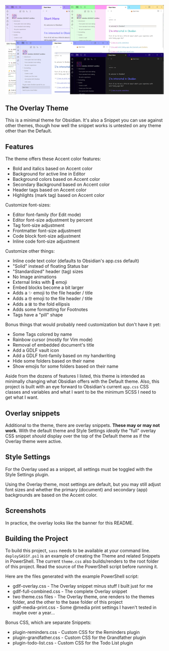 ![](/cover.png)

## The Overlay Theme

This is a minimal theme for Obsidian. It's also a Snippet you can use against other themes, though how well the snippet works is untested on any theme other than the Default.

## Features

The theme offers these Accent color features:

- Bold and italics based on Accent color
- Background for active line in Editor
- Background colors based on Accent color
- Secondary Background based on Accent color
- Header tags based on Accent color
- Highlights (mark tag) based on Accent color

Customize font-sizes:

- Editor font-family (for Edit mode)
- Editor font-size adjustment by percent
- Tag font-size adjustment
- Frontmatter font-size adjustment
- Code block font-size adjustment
- Inline code font-size adjustment

Customize other things:

- Inline code text color (defaults to Obsidian's app.css default)
- "Solid" instead of floating Status bar
- "Standardized" header (tag) sizes
- No Image animations
- External links with 🔗 emoji
- Embed blocks become a bit larger
- Adds a ✨ emoji to the file header / title
- Adds a 🤓 emoji to the file header / title
- Adds a ⊞ to the fold ellipsis
- Adds some formatting for Footnotes
- Tags have a "pill" shape

Bonus things that would probably need customization but don't have it yet:

- Some Tags colored by name
- Rainbow cursor (mostly for Vim mode)
- Removal of embedded document's title
- Add a GDLF vault icon
- Add a GDLF font-family based on my handwriting
- Hide some folders based on their name
- Show emojis for some folders based on their name

Aside from the dozens of features I listed, this theme is intended as minimally changing what Obsidian offers with the Default theme. Also, this project is built with an eye forward to Obsidian's current `app.css` CSS classes and variables and what I want to be the minimum SCSS I need to get what I want. 

## Overlay snippets

Additional to the theme, there are overlay snippets. **These may or may not work.** With the default theme and Style Settings *ideally* the "full" overlay CSS snippet *should* display over the top of the Default theme as if the Overlay theme were active. 

## Style Settings

For the Overlay used as a snippet, all settings must be toggled with the Style Settings plugin.

Using the Overlay theme, most settings are default, but you may still adjust font sizes and whether the primary (document) and secondary (app) backgrounds are based on the Accent color. 

## Screenshots

In practice, the overlay looks like the banner for this README.

## Building the Project

To build this project, `sass` needs to be available at your command line. `deploySASSY.ps1` is an example of creating the Theme and related Snippets in PowerShell. The current `theme.css` also builds/renders to the root folder of this project. Read the source of the PowerShell script before running it. 

Here are the files generated with the example PowerShell script:
- gdlf-overlay.css - The Overlay snippet minus stuff I built just for me
- gdlf-full-combined.css - The complete Overlay snippet
- two theme.css files - The Overlay theme, one renders to the themes folder, and the other to the base folder of this project
- gldf-media-print.css - Some @media print settings I haven't tested in maybe over a year... 

Bonus CSS, which are separate Snippets:
- plugin-reminders.css - Custom CSS for the Reminders plugin
- plugin-grandfather.css - Custom CSS for the Grandfather plugin
- plugin-todo-list.css - Custom CSS for the Todo List plugin 
